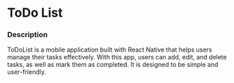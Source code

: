 # ToDo List
### Description
ToDoList is a mobile application built with React Native that helps users manage their tasks effectively. With this app, users can add, edit, and delete tasks, as well as mark them as completed. It is designed to be simple and user-friendly.

